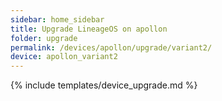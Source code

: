 ```yaml
---
sidebar: home_sidebar
title: Upgrade LineageOS on apollon
folder: upgrade
permalink: /devices/apollon/upgrade/variant2/
device: apollon_variant2
---
```

{% include templates/device_upgrade.md %}
